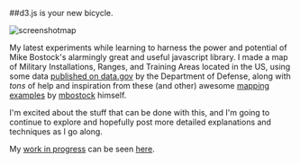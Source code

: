 ##d3.js is your new bicycle.

![screenshotmap](http://f.cl.ly/items/400g2w0o3p3f1s1x3m3a/Screen%20Shot%202013-02-12%20at%201.35.24%20PM.png)

My latest experiments while learning to harness the power and potential
of Mike Bostock's alarmingly great and useful javascript library. I made
a map of Military Installations, Ranges, and Training Areas located in the US,
using some data [published on data.gov](https://explore.data.gov/National-Security-and-Veterans-Affairs/Military-Installations-Ranges-and-Training-Areas/wcc7-57p3) by the Department of Defense,
along with _tons_ of help and inspiration from these (and other) awesome [mapping](http://bl.ocks.org/4657115) [examples](http://bl.ocks.org/4699541) by [mbostock](http://bl.ocks.org/mbostock) himself.

I'm excited about the stuff that can be done with this, and I'm going to
continue to explore and hopefully post more detailed explanations and
techniques as I go along.

My [work in progress](https://gist.github.com/michaelcolenso/4773152) can be seen [here](http://bl.ocks.org/d/4773152/).
